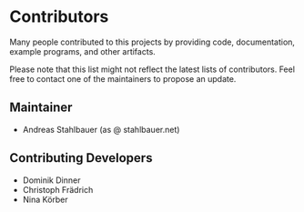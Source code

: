 # Contributors

Many people contributed to this projects by providing code,
documentation, example programs, and other artifacts.

Please note that this list might not reflect the latest lists
of contributors. Feel free to contact one of the maintainers
to propose an update.

## Maintainer

- Andreas Stahlbauer (as @ stahlbauer.net)

## Contributing Developers

- Dominik Dinner
- Christoph Frädrich
- Nina Körber

